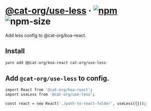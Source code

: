 # [@cat-org/use-less][website] · <!-- badges.start -->[![npm][npm-image]][npm-link] ![npm-size][npm-size-image]

[npm-image]: https://img.shields.io/npm/v/@cat-org/use-less.svg
[npm-link]: https://www.npmjs.com/package/@cat-org/use-less
[npm-size-image]: https://img.shields.io/bundlephobia/minzip/@cat-org/use-less.svg

<!-- badges.end -->

[website]: https://cat-org.github.io/core/use-less

Add less config to @cat-org/koa-react.

## Install

```sh
yarn add @@cat-org/koa-react cat-org/use-less
```

## Add `@cat-org/use-less` to config.

```sh
import React from '@cat-org/koa-react';
import useLess from '@cat-org/use-less';

const react = new React('./path-to-react-folder', useLess({}));
```
